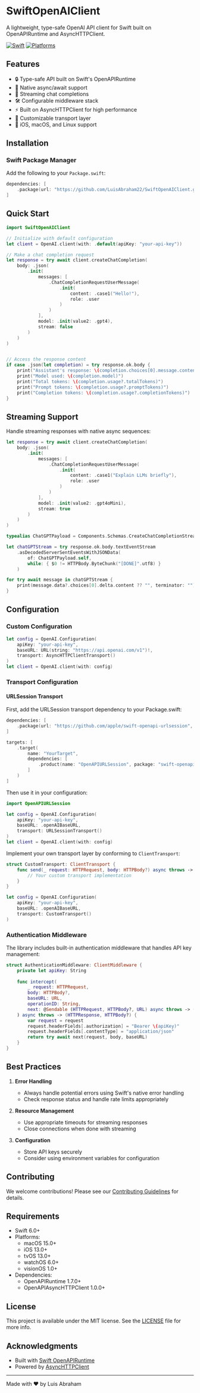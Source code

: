 # SwiftOpenAIClient

A lightweight, type-safe OpenAI API client for Swift built on OpenAPIRuntime and AsyncHTTPClient.

[![Swift](https://img.shields.io/badge/Swift-6.0+-orange.svg)](https://swift.org)
[![Platforms](https://img.shields.io/badge/Platforms-macOS%20iOS%20tvOS%20watchOS%20visionOS-blue.svg)](https://github.com/apple/swift-openapi-runtime)


## Features

- 🔒 Type-safe API built on Swift's OpenAPIRuntime
- 🌊 Native async/await support
- 📡 Streaming chat completions
- 🛠️ Configurable middleware stack
- ⚡️ Built on AsyncHTTPClient for high performance
- 🔄 Customizable transport layer
- 📱 iOS, macOS, and Linux support

## Installation

### Swift Package Manager

Add the following to your `Package.swift`:

```swift
dependencies: [
    .package(url: "https://github.com/LuisAbraham22/SwiftOpenAIClient.git", from: "1.0.0")
]
```

## Quick Start

```swift
import SwiftOpenAIClient

// Initialize with default configuration
let client = OpenAI.client(with: .default(apiKey: "your-api-key"))

// Make a chat completion request
let response = try await client.createChatCompletion(
    body: .json(
        .init(
            messages: [
                .ChatCompletionRequestUserMessage(
                    .init(
                        content: .case1("Hello!"),
                        role: .user
                    )
                )
            ],
            model: .init(value2: .gpt4),
            stream: false
        )
    )
)


// Access the response content
if case .json(let completion) = try response.ok.body {
    print("Assistant's response: \(completion.choices[0].message.content)")
    print("Model used: \(completion.model)")
    print("Total tokens: \(completion.usage?.totalTokens)")
    print("Prompt tokens: \(completion.usage?.promptTokens)")
    print("Completion tokens: \(completion.usage?.completionTokens)")
}
```

## Streaming Support

Handle streaming responses with native async sequences:

```swift
let response = try await client.createChatCompletion(
    body: .json(
        .init(
            messages: [
                .ChatCompletionRequestUserMessage(
                    .init(
                        content: .case1("Explain LLMs briefly"),
                        role: .user
                    )
                )
            ],
            model: .init(value2: .gpt4oMini),
            stream: true
        )
    )
)

typealias ChatGPTPayload = Components.Schemas.CreateChatCompletionStreamResponse

let chatGPTStream = try response.ok.body.textEventStream
    .asDecodedServerSentEventsWithJSONData(
        of: ChatGPTPayload.self,
        while: { $0 != HTTPBody.ByteChunk("[DONE]".utf8) }
    )

for try await message in chatGPTStream {
    print(message.data?.choices[0].delta.content ?? "", terminator: "")
}
```

## Configuration

### Custom Configuration

```swift
let config = OpenAI.Configuration(
    apiKey: "your-api-key",
    baseURL: URL(string: "https://api.openai.com/v1")!,
    transport: AsyncHTTPClientTransport()
)
let client = OpenAI.client(with: config)
```
### Transport Configuration

#### URLSession Transport

First, add the URLSession transport dependency to your Package.swift:

```swift
dependencies: [
    .package(url: "https://github.com/apple/swift-openapi-urlsession", from: "1.0.0")
]

targets: [
    .target(
        name: "YourTarget",
        dependencies: [
            .product(name: "OpenAPIURLSession", package: "swift-openapi-urlsession")
        ]
    )
]
```

Then use it in your configuration:

```swift
import OpenAPIURLSession

let config = OpenAI.Configuration(
    apiKey: "your-api-key",
    baseURL: .openAIBaseURL,
    transport: URLSessionTransport()
)
let client = OpenAI.client(with: config)
```

Implement your own transport layer by conforming to `ClientTransport`:

```swift
struct CustomTransport: ClientTransport {
    func send(_ request: HTTPRequest, body: HTTPBody?) async throws -> (HTTPResponse, HTTPBody?) {
        // Your custom transport implementation
    }
}

let config = OpenAI.Configuration(
    apiKey: "your-api-key",
    baseURL: .openAIBaseURL,
    transport: CustomTransport()
)
```

### Authentication Middleware

The library includes built-in authentication middleware that handles API key management:

```swift
struct AuthenticationMiddleware: ClientMiddleware {
    private let apiKey: String
    
    func intercept(
        _ request: HTTPRequest,
        body: HTTPBody?,
        baseURL: URL,
        operationID: String,
        next: @Sendable (HTTPRequest, HTTPBody?, URL) async throws -> (HTTPResponse, HTTPBody?)
    ) async throws -> (HTTPResponse, HTTPBody?) {
        var request = request
        request.headerFields[.authorization] = "Bearer \(apiKey)"
        request.headerFields[.contentType] = "application/json"
        return try await next(request, body, baseURL)
    }
}
```

## Best Practices

1. **Error Handling**
   - Always handle potential errors using Swift's native error handling
   - Check response status and handle rate limits appropriately

2. **Resource Management**
   - Use appropriate timeouts for streaming responses
   - Close connections when done with streaming

3. **Configuration**
   - Store API keys securely
   - Consider using environment variables for configuration

## Contributing

We welcome contributions! Please see our [Contributing Guidelines](CONTRIBUTING.md) for details.

## Requirements

- Swift 6.0+
- Platforms:
  - macOS 15.0+
  - iOS 13.0+
  - tvOS 13.0+
  - watchOS 6.0+
  - visionOS 1.0+
- Dependencies:
  - OpenAPIRuntime 1.7.0+
  - OpenAPIAsyncHTTPClient 1.0.0+

## License

This project is available under the MIT license. See the [LICENSE](LICENSE) file for more info.

## Acknowledgments

- Built with [Swift OpenAPIRuntime](https://github.com/apple/swift-openapi-runtime)
- Powered by [AsyncHTTPClient](https://github.com/swift-server/async-http-client)

---

Made with ❤️ by Luis Abraham